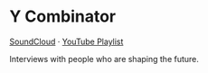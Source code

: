 # Y Combinator

[SoundCloud](https://soundcloud.com/ycombinator) &middot; [YouTube Playlist](https://www.youtube.com/playlist?list=PLQ-uHSnFig5PACZiyiDk1O24Zm9wxAEUi)

Interviews with people who are shaping the future.

